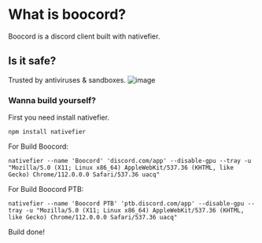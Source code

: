 # What is boocord?
Boocord is a discord client built with nativefier.

## Is it safe?
Trusted by antiviruses & sandboxes.
![image](https://user-images.githubusercontent.com/85783692/223534002-f8ef79f6-9391-4b43-9ada-9e18f3b749f0.png)

### Wanna build yourself?

First you need install nativefier.

`npm install nativefier`

For Build Boocord:

`nativefier --name 'Boocord' 'discord.com/app' --disable-gpu --tray -u "Mozilla/5.0 (X11; Linux x86_64) AppleWebKit/537.36 (KHTML, like Gecko) Chrome/112.0.0.0 Safari/537.36 uacq"`

For Build Boocord PTB:

`nativefier --name 'Boocord PTB' 'ptb.discord.com/app' --disable-gpu --tray -u "Mozilla/5.0 (X11; Linux x86_64) AppleWebKit/537.36 (KHTML, like Gecko) Chrome/112.0.0.0 Safari/537.36 uacq"`

Build done!

